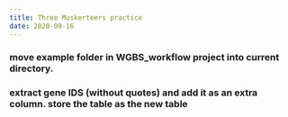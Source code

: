 ```yaml
---
title: Three Muskerteers practice
date: 2020-09-16
---
```


### move example folder in WGBS_workflow project into current directory.
### extract gene IDS (without quotes) and add it as an extra column. store the table as the new table
